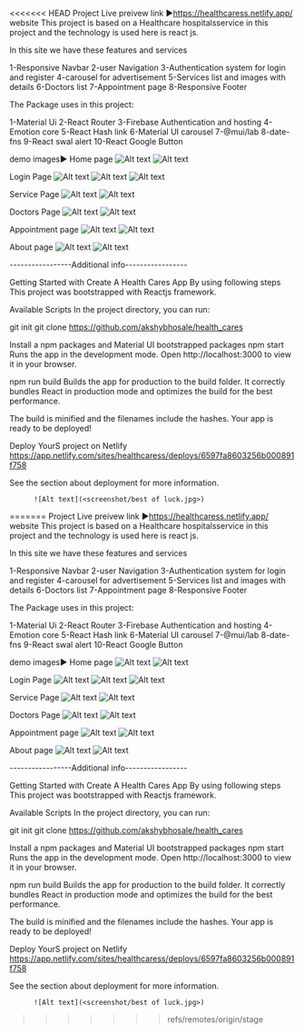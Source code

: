 <<<<<<< HEAD
Project Live preivew link ►https://healthcaress.netlify.app/ website This project is based on a Healthcare hospitalsservice in this project and the technology is used here is react js.

In this site we have these features and services

1-Responsive Navbar
2-user Navigation
3-Authentication system for login and register
4-carousel for advertisement
5-Services list and images with details
6-Doctors list
7-Appointment page
8-Responsive Footer        


The Package uses in this project:

1-Material Ui
2-React Router
3-Firebase Authentication and hosting
4-Emotion core
5-React Hash link
6-Material UI carousel
7-@mui/lab
8-date-fns
9-React swal alert
10-React Google Button

demo images► Home page
![Alt text](screenshot/healthcaress.netlify.app_home_desktop.png)
![Alt text](<screenshot/healthcaress.netlify.app_(iPhone 14 Pro Max)_home.png>)

Login Page
![Alt text](screenshot/healthcaress.netlify.app_login.png)
![Alt text](<screenshot/healthcaress.netlify.app_(iPhone 14 Pro Max)_login.png>)
![Alt text](<screenshot/healthcaress.netlify.app_(iPhone 14 Pro Max)_login_register.png>)

Service Page
![Alt text](screenshot/healthcaress.netlify.app__services.png)
![Alt text](<screenshot/healthcaress.netlify.app_(iPhone 14 Pro Max)_services.png>)

Doctors Page
![Alt text](screenshot/healthcaress.netlify.app__doctor.png)
![Alt text](<screenshot/healthcaress.netlify.app_(iPhone 14 Pro Max)_docter.png>)

Appointment page
![Alt text](screenshot/healthcaress.netlify.app__appointment.png)
![Alt text](<screenshot/healthcaress.netlify.app_(iPhone 14 Pro Max)_appointment.png>)

About page
![Alt text](screenshot/healthcaress.netlify.app_about.png)
![Alt text](<screenshot/healthcaress.netlify.app_(iPhone 14 Pro Max)_about.png>)

-----------------Additional info-----------------

Getting Started with Create A Health Cares App By using following steps
This project was bootstrapped with Reactjs framework.

Available Scripts
In the project directory, you can run:

git init
git clone https://github.com/akshybhosale/health_cares

Install a npm packages and Material UI bootstrapped packages
npm start
Runs the app in the development mode.
Open http://localhost:3000 to view it in your browser.

npm run build
Builds the app for production to the build folder.
It correctly bundles React in production mode and optimizes the build for the best performance.

The build is minified and the filenames include the hashes.
Your app is ready to be deployed!

Deploy YourS project on Netlify 
https://app.netlify.com/sites/healthcaress/deploys/6597fa8603256b000891f758

See the section about deployment for more information.

          ![Alt text](<screenshot/best of luck.jpg>)

=======
Project Live preivew link ►https://healthcaress.netlify.app/ website This project is based on a Healthcare hospitalsservice in this project and the technology is used here is react js.

In this site we have these features and services

1-Responsive Navbar
2-user Navigation
3-Authentication system for login and register
4-carousel for advertisement
5-Services list and images with details
6-Doctors list
7-Appointment page
8-Responsive Footer        


The Package uses in this project:

1-Material Ui
2-React Router
3-Firebase Authentication and hosting
4-Emotion core
5-React Hash link
6-Material UI carousel
7-@mui/lab
8-date-fns
9-React swal alert
10-React Google Button

demo images► Home page
![Alt text](screenshot/healthcaress.netlify.app_home_desktop.png)
![Alt text](<screenshot/healthcaress.netlify.app_(iPhone 14 Pro Max)_home.png>)

Login Page
![Alt text](screenshot/healthcaress.netlify.app_login.png)
![Alt text](<screenshot/healthcaress.netlify.app_(iPhone 14 Pro Max)_login.png>)
![Alt text](<screenshot/healthcaress.netlify.app_(iPhone 14 Pro Max)_login_register.png>)

Service Page
![Alt text](screenshot/healthcaress.netlify.app__services.png)
![Alt text](<screenshot/healthcaress.netlify.app_(iPhone 14 Pro Max)_services.png>)

Doctors Page
![Alt text](screenshot/healthcaress.netlify.app__doctor.png)
![Alt text](<screenshot/healthcaress.netlify.app_(iPhone 14 Pro Max)_docter.png>)

Appointment page
![Alt text](screenshot/healthcaress.netlify.app__appointment.png)
![Alt text](<screenshot/healthcaress.netlify.app_(iPhone 14 Pro Max)_appointment.png>)

About page
![Alt text](screenshot/healthcaress.netlify.app_about.png)
![Alt text](<screenshot/healthcaress.netlify.app_(iPhone 14 Pro Max)_about.png>)

-----------------Additional info-----------------

Getting Started with Create A Health Cares App By using following steps
This project was bootstrapped with Reactjs framework.

Available Scripts
In the project directory, you can run:

git init
git clone https://github.com/akshybhosale/health_cares

Install a npm packages and Material UI bootstrapped packages
npm start
Runs the app in the development mode.
Open http://localhost:3000 to view it in your browser.

npm run build
Builds the app for production to the build folder.
It correctly bundles React in production mode and optimizes the build for the best performance.

The build is minified and the filenames include the hashes.
Your app is ready to be deployed!

Deploy YourS project on Netlify 
https://app.netlify.com/sites/healthcaress/deploys/6597fa8603256b000891f758

See the section about deployment for more information.

          ![Alt text](<screenshot/best of luck.jpg>)

>>>>>>> refs/remotes/origin/stage
